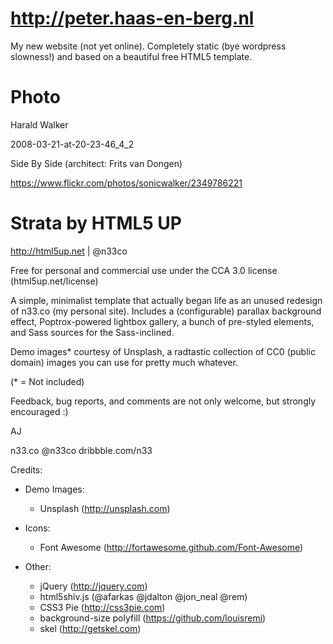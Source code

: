 # http://peter.haas-en-berg.nl
My new website (not yet online).
Completely static (bye wordpress slowness!) and based on a beautiful free HTML5 template.

# Photo
Harald Walker

2008-03-21-at-20-23-46_4_2

Side By Side (architect: Frits van Dongen)

https://www.flickr.com/photos/sonicwalker/2349786221

# Strata by HTML5 UP
http://html5up.net | @n33co

Free for personal and commercial use under the CCA 3.0 license (html5up.net/license)

A simple, minimalist template that actually began life as an unused redesign of n33.co
(my personal site). Includes a (configurable) parallax background effect, Poptrox-powered
lightbox gallery, a bunch of pre-styled elements, and Sass sources for the Sass-inclined.

Demo images* courtesy of Unsplash, a radtastic collection of CC0 (public domain) images
you can use for pretty much whatever.

(* = Not included)

Feedback, bug reports, and comments are not only welcome, but strongly encouraged :)

AJ

n33.co @n33co dribbble.com/n33

Credits:
* Demo Images:
  * Unsplash (http://unsplash.com)
* Icons:
  * Font Awesome (http://fortawesome.github.com/Font-Awesome)

* Other:
  * jQuery (http://jquery.com)
  * html5shiv.js (@afarkas @jdalton @jon_neal @rem)
  * CSS3 Pie (http://css3pie.com)
  * background-size polyfill (https://github.com/louisremi)
  * skel (http://getskel.com)
